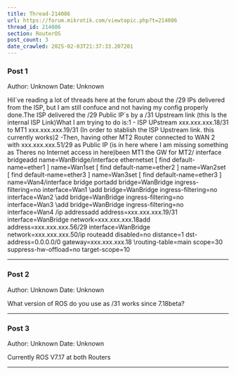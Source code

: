```yaml
---
title: Thread-214086
url: https://forum.mikrotik.com/viewtopic.php?t=214086
thread_id: 214086
section: RouterOS
post_count: 3
date_crawled: 2025-02-03T21:37:33.207201
---
```


### Post 1
Author: Unknown
Date: Unknown

HiI´ve reading a lot of threads here at the forum about the /29 IPs delivered from the ISP, but I am still confuce and not having my config properly done.The ISP delivered the /29 Public IP´s by a /31 Upstream link (this ls the internal ISP Link)What I am trying to do is:1 - ISP UPstream xxx.xxx.xxx.18/31 to MT1 xxx.xxx.xxx.19/31 (In order to stablish the ISP Upstream link. this currently works)2 -Then,  having other MT2 Router connected to WAN 2 with  xxx.xxx.xxx.51/29 as Public IP (is in here where I am missing something as Theres no Internet access in here)been MT1 the GW for MT2/ interface bridgeadd name=WanBridge/interface ethernetset [ find default-name=ether1 ] name=Wan1set [ find default-name=ether2 ] name=Wan2set [ find default-name=ether3 ] name=Wan3set [ find default-name=ether3 ] name=Wan4/interface bridge portadd bridge=WanBridge ingress-filtering=no interface=Wan1 \add bridge=WanBridge ingress-filtering=no interface=Wan2 \add bridge=WanBridge ingress-filtering=no interface=Wan3 \add bridge=WanBridge ingress-filtering=no interface=Wan4 \/ip addressadd address=xxx.xxx.xxx.19/31 interface=WanBridge network=xxx.xxx.xxx.18add address=xxx.xxx.xxx.56/29 interface=WanBridge network=xxx.xxx.xxx.50/ip routeadd disabled=no distance=1 dst-address=0.0.0.0/0 gateway=xxx.xxx.xxx.18 \routing-table=main scope=30 suppress-hw-offload=no target-scope=10

---
### Post 2
Author: Unknown
Date: Unknown

What version of ROS do you use as /31 works since 7.18beta?

---
### Post 3
Author: Unknown
Date: Unknown

Currently ROS V7.17 at both Routers

---
